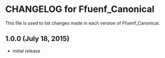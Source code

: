 # CHANGELOG for Ffuenf_Canonical

This file is used to list changes made in each version of Ffuenf_Canonical.

## 1.0.0 (July 18, 2015)

* initial release
